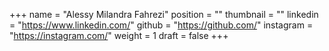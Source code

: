 +++
name = "Alessy Milandra Fahrezi"
position = ""
thumbnail = ""
linkedin = "https://www.linkedin.com/"
github = "https://github.com/"
instagram = "https://instagram.com/"
weight = 1
draft = false
+++
